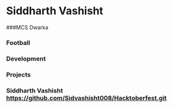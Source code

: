 # Siddharth Vashisht

###MCS Dwarka



### Football



### Development


### Projects



### Siddharth Vashisht  https://github.com/Sidvashisht008/Hacktoberfest.git
